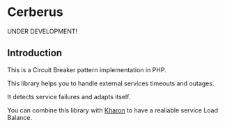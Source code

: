 # Cerberus

UNDER DEVELOPMENT!

## Introduction

This is a Circuit Breaker pattern implementation in PHP.

This library helps you to handle external services timeouts and outages.

It detects service failures and adapts itself. 

You can combine this library with [Kharon](https://github.com/mt-olympus/kharon) to have a realiable service Load Balance.   
